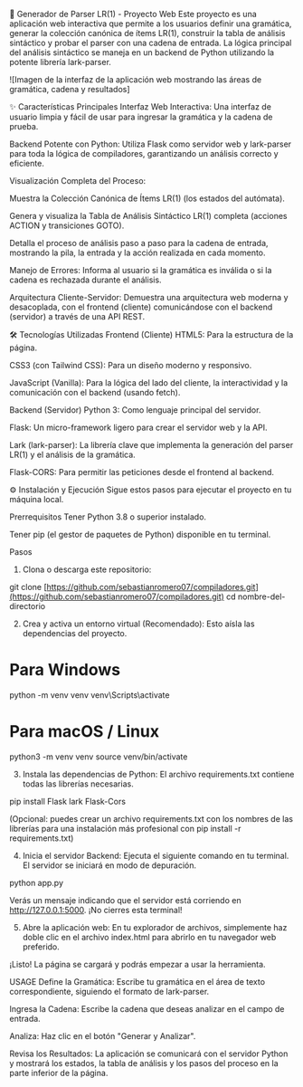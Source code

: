 🚀 Generador de Parser LR(1) - Proyecto Web
Este proyecto es una aplicación web interactiva que permite a los usuarios definir una gramática, generar la colección canónica de ítems LR(1), construir la tabla de análisis sintáctico y probar el parser con una cadena de entrada. La lógica principal del análisis sintáctico se maneja en un backend de Python utilizando la potente librería lark-parser.

![Imagen de la interfaz de la aplicación web mostrando las áreas de gramática, cadena y resultados]

✨ Características Principales
Interfaz Web Interactiva: Una interfaz de usuario limpia y fácil de usar para ingresar la gramática y la cadena de prueba.

Backend Potente con Python: Utiliza Flask como servidor web y lark-parser para toda la lógica de compiladores, garantizando un análisis correcto y eficiente.

Visualización Completa del Proceso:

Muestra la Colección Canónica de Ítems LR(1) (los estados del autómata).

Genera y visualiza la Tabla de Análisis Sintáctico LR(1) completa (acciones ACTION y transiciones GOTO).

Detalla el proceso de análisis paso a paso para la cadena de entrada, mostrando la pila, la entrada y la acción realizada en cada momento.

Manejo de Errores: Informa al usuario si la gramática es inválida o si la cadena es rechazada durante el análisis.

Arquitectura Cliente-Servidor: Demuestra una arquitectura web moderna y desacoplada, con el frontend (cliente) comunicándose con el backend (servidor) a través de una API REST.

🛠️ Tecnologías Utilizadas
Frontend (Cliente)
HTML5: Para la estructura de la página.

CSS3 (con Tailwind CSS): Para un diseño moderno y responsivo.

JavaScript (Vanilla): Para la lógica del lado del cliente, la interactividad y la comunicación con el backend (usando fetch).

Backend (Servidor)
Python 3: Como lenguaje principal del servidor.

Flask: Un micro-framework ligero para crear el servidor web y la API.

Lark (lark-parser): La librería clave que implementa la generación del parser LR(1) y el análisis de la gramática.

Flask-CORS: Para permitir las peticiones desde el frontend al backend.

⚙️ Instalación y Ejecución
Sigue estos pasos para ejecutar el proyecto en tu máquina local.

Prerrequisitos
Tener Python 3.8 o superior instalado.

Tener pip (el gestor de paquetes de Python) disponible en tu terminal.

Pasos
1. Clona o descarga este repositorio:

git clone [https://github.com/sebastianromero07/compiladores.git](https://github.com/sebastianromero07/compiladores.git)
cd nombre-del-directorio

2. Crea y activa un entorno virtual (Recomendado):
Esto aísla las dependencias del proyecto.

# Para Windows
python -m venv venv
venv\Scripts\activate

# Para macOS / Linux
python3 -m venv venv
source venv/bin/activate

3. Instala las dependencias de Python:
El archivo requirements.txt contiene todas las librerías necesarias.

pip install Flask lark Flask-Cors

(Opcional: puedes crear un archivo requirements.txt con los nombres de las librerías para una instalación más profesional con pip install -r requirements.txt)

4. Inicia el servidor Backend:
Ejecuta el siguiente comando en tu terminal. El servidor se iniciará en modo de depuración.

python app.py

Verás un mensaje indicando que el servidor está corriendo en http://127.0.0.1:5000. ¡No cierres esta terminal!

5. Abre la aplicación web:
En tu explorador de archivos, simplemente haz doble clic en el archivo index.html para abrirlo en tu navegador web preferido.

¡Listo! La página se cargará y podrás empezar a usar la herramienta.

USAGE
Define la Gramática: Escribe tu gramática en el área de texto correspondiente, siguiendo el formato de lark-parser.

Ingresa la Cadena: Escribe la cadena que deseas analizar en el campo de entrada.

Analiza: Haz clic en el botón "Generar y Analizar".

Revisa los Resultados: La aplicación se comunicará con el servidor Python y mostrará los estados, la tabla de análisis y los pasos del proceso en la parte inferior de la página.
